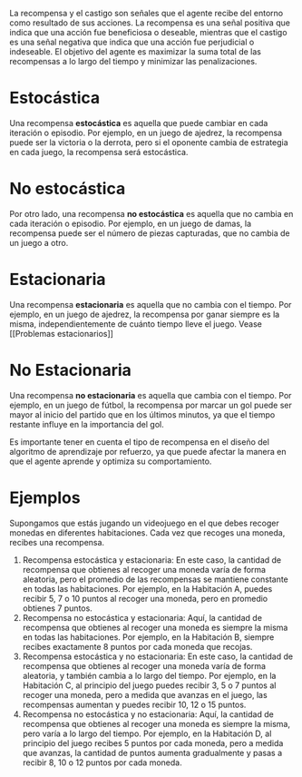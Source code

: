 La recompensa y el castigo son señales que el agente recibe del entorno como resultado de sus acciones. La recompensa es una señal positiva que indica que una acción fue beneficiosa o deseable, mientras que el castigo es una señal negativa que indica que una acción fue perjudicial o indeseable. El objetivo del agente es maximizar la suma total de las recompensas a lo largo del tiempo y minimizar las penalizaciones.

# Estocástica

Una recompensa **estocástica** es aquella que puede cambiar en cada iteración o episodio. Por ejemplo, en un juego de ajedrez, la recompensa puede ser la victoria o la derrota, pero si el oponente cambia de estrategia en cada juego, la recompensa será estocástica.

# No estocástica

Por otro lado, una recompensa **no estocástica** es aquella que no cambia en cada iteración o episodio. Por ejemplo, en un juego de damas, la recompensa puede ser el número de piezas capturadas, que no cambia de un juego a otro.

# Estacionaria

Una recompensa **estacionaria** es aquella que no cambia con el tiempo. Por ejemplo, en un juego de ajedrez, la recompensa por ganar siempre es la misma, independientemente de cuánto tiempo lleve el juego.
Vease [[Problemas estacionarios]]

# No Estacionaria

Una recompensa **no estacionaria** es aquella que cambia con el tiempo. Por ejemplo, en un juego de fútbol, la recompensa por marcar un gol puede ser mayor al inicio del partido que en los últimos minutos, ya que el tiempo restante influye en la importancia del gol.

Es importante tener en cuenta el tipo de recompensa en el diseño del algoritmo de aprendizaje por refuerzo, ya que puede afectar la manera en que el agente aprende y optimiza su comportamiento.

# Ejemplos

Supongamos que estás jugando un videojuego en el que debes recoger monedas en diferentes habitaciones. Cada vez que recoges una moneda, recibes una recompensa.

1. Recompensa estocástica y estacionaria: En este caso, la cantidad de recompensa que obtienes al recoger una moneda varía de forma aleatoria, pero el promedio de las recompensas se mantiene constante en todas las habitaciones. Por ejemplo, en la Habitación A, puedes recibir 5, 7 o 10 puntos al recoger una moneda, pero en promedio obtienes 7 puntos.
2. Recompensa no estocástica y estacionaria: Aquí, la cantidad de recompensa que obtienes al recoger una moneda es siempre la misma en todas las habitaciones. Por ejemplo, en la Habitación B, siempre recibes exactamente 8 puntos por cada moneda que recojas.
3. Recompensa estocástica y no estacionaria: En este caso, la cantidad de recompensa que obtienes al recoger una moneda varía de forma aleatoria, y también cambia a lo largo del tiempo. Por ejemplo, en la Habitación C, al principio del juego puedes recibir 3, 5 o 7 puntos al recoger una moneda, pero a medida que avanzas en el juego, las recompensas aumentan y puedes recibir 10, 12 o 15 puntos.
4. Recompensa no estocástica y no estacionaria: Aquí, la cantidad de recompensa que obtienes al recoger una moneda es siempre la misma, pero varía a lo largo del tiempo. Por ejemplo, en la Habitación D, al principio del juego recibes 5 puntos por cada moneda, pero a medida que avanzas, la cantidad de puntos aumenta gradualmente y pasas a recibir 8, 10 o 12 puntos por cada moneda.